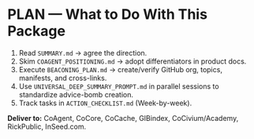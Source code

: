 # PLAN — What to Do With This Package

1) Read `SUMMARY.md` → agree the direction.
2) Skim `COAGENT_POSITIONING.md` → adopt differentiators in product docs.
3) Execute `BEACONING_PLAN.md` → create/verify GitHub org, topics, manifests, and cross-links.
4) Use `UNIVERSAL_DEEP_SUMMARY_PROMPT.md` in parallel sessions to standardize advice-bomb creation.
5) Track tasks in `ACTION_CHECKLIST.md` (Week-by-week).

**Deliver to:** CoAgent, CoCore, CoCache, GIBindex, CoCivium/Academy, RickPublic, InSeed.com.
